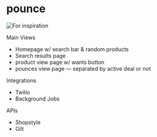 # pounce

![For inspiration](http://media.giphy.com/media/aGPrYkjsWOzSg/giphy.gif)

Main Views
- Homepage w/ search bar & random products
- Search results page
- product view page w/ wants button
- pounces view page — separated by active deal or not

Integrations
- Twilio
- Background Jobs

APIs
- Shopstyle
- Gilt
